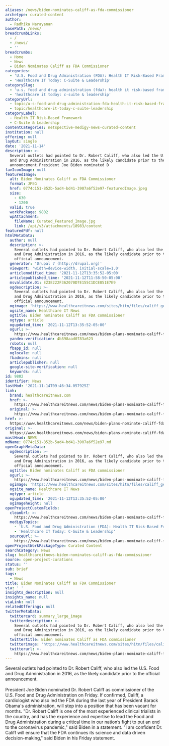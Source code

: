 ```yaml
---
aliases: /news/biden-nominates-califf-as-fda-commissioner
archetype: curated-content
author:
  - Radhika Narayanan
basePath: /news/
breadcrumbLinks:
  - /
  - /news/
  - ''
breadcrumbs:
  - Home
  - News
  - Biden Nominates Califf as FDA Commissioner
categories:
  - 'U.S. Food and Drug Administration (FDA): Health IT Risk-Based Framework'
  - 'Healthcare IT Today: C-Suite & Leadership'
categorySlug:
  - 'u.s. food and drug administration (fda): health it risk-based framework'
  - 'healthcare it today: c-suite & leadership'
categoryUrl:
  - topic/u-s-food-and-drug-administration-fda-health-it-risk-based-framework
  - topic/healthcare-it-today-c-suite-leadership
categoryLabel:
  - Health IT Risk-Based Framework
  - C-Suite & Leadership
contentCategories: netspective-medigy-news-curated-content
institution: null
offering: null
layOut: single
date: '2021-11-14'
description: >-
  Several outlets had pointed to Dr. Robert Califf, who also led the U.S. Food
  and Drug Administration in 2016, as the likely candidate prior to the official
  announcement.President Joe Biden nominated D
favIconImage: null
featuredImage:
  alt: Biden Nominates Califf as FDA Commissioner
  format: JPEG
  href: 0774c151-852b-5ad4-bd41-3907a6f52e97-featuredImage.jpeg
  size:
    - 630
    - 1200
  valid: true
  workPackage: 9802
  wpAttachment:
    fileName: Curated_Featured_Image.jpg
    link: /api/v3/attachments/18983/content
featuredPdf: null
htmlMetaData:
  author: null
  description: >-
    Several outlets had pointed to Dr. Robert Califf, who also led the U.S. Food
    and Drug Administration in 2016, as the likely candidate prior to the
    official announcement.
  generator: 'Drupal 7 (http://drupal.org)'
  viewport: 'width=device-width, initial-scale=1.0'
  articlemodified_time: '2021-11-12T13:35:52-05:00'
  articlepublished_time: '2021-11-12T11:58:50-05:00'
  msvalidate.01: E23E222F362070D7E155C1DCE851E7E9
  ogdescription: >-
    Several outlets had pointed to Dr. Robert Califf, who also led the U.S. Food
    and Drug Administration in 2016, as the likely candidate prior to the
    official announcement.
  ogimage: 'https://www.healthcareitnews.com/sites/hitn/files/califf_getty_1200.jpg'
  ogsite_name: Healthcare IT News
  ogtitle: Biden nominates Califf as FDA commissioner
  ogtype: article
  ogupdated_time: '2021-11-12T13:35:52-05:00'
  ogurl: >-
    https://www.healthcareitnews.com/news/biden-plans-nominate-califf-fda-commissioner-reports-say
  yandex-verification: 4b898aad0783a623
  robots: null
  fbapp_id: null
  oglocale: null
  fbadmins: null
  articlepublisher: null
  google-site-verification: null
  keywords: null
id: 9802
identifier: News
lastMod: '2021-11-14T09:46:34.057925Z'
link:
  brand: healthcareitnews.com
  href: >-
    https://www.healthcareitnews.com/news/biden-plans-nominate-califf-fda-commissioner-reports-say
  original: >-
    https://www.healthcareitnews.com/news/biden-plans-nominate-califf-fda-commissioner-reports-say
href: >-
  https://www.healthcareitnews.com/news/biden-plans-nominate-califf-fda-commissioner-reports-say
original: >-
  https://www.healthcareitnews.com/news/biden-plans-nominate-califf-fda-commissioner-reports-say
mastHead: NEWS
mdName: 0774c151-852b-5ad4-bd41-3907a6f52e97.md
openGraphMetaData:
  ogdescription: >-
    Several outlets had pointed to Dr. Robert Califf, who also led the U.S. Food
    and Drug Administration in 2016, as the likely candidate prior to the
    official announcement.
  ogtitle: Biden nominates Califf as FDA commissioner
  ogurl: >-
    https://www.healthcareitnews.com/news/biden-plans-nominate-califf-fda-commissioner-reports-say
  ogimage: 'https://www.healthcareitnews.com/sites/hitn/files/califf_getty_1200.jpg'
  ogsite_name: Healthcare IT News
  ogtype: article
  ogupdated_time: '2021-11-12T13:35:52-05:00'
  ogimageheight: null
openProjectCustomFields:
  cleanUrl: >-
    https://www.healthcareitnews.com/news/biden-plans-nominate-califf-fda-commissioner-reports-say
  medigyTopics:
    - 'U.S. Food and Drug Administration (FDA): Health IT Risk-Based Framework'
    - 'Healthcare IT Today: C-Suite & Leadership'
  sourceUrl: >-
    https://www.healthcareitnews.com/news/biden-plans-nominate-califf-fda-commissioner-reports-say
openProjectWorkPackageType: Curated Content
searchCategory: News
slug: healthcareitnews-biden-nominates-califf-as-fda-commissioner
source: open-project-curations
status: ''
sub: brief
tags:
  - News
title: Biden Nominates Califf as FDA Commissioner
via: ' '
insights_description: null
insights_name: null
viaLink: null
relatedOfferings: null
twitterMetaData:
  twittercard: summary_large_image
  twitterdescription: >-
    Several outlets had pointed to Dr. Robert Califf, who also led the U.S. Food
    and Drug Administration in 2016, as the likely candidate prior to the
    official announcement.
  twittertitle: Biden nominates Califf as FDA commissioner
  twitterimage: 'https://www.healthcareitnews.com/sites/hitn/files/califf_getty_1200.jpg'
  twitterurl: >-
    https://www.healthcareitnews.com/news/biden-plans-nominate-califf-fda-commissioner-reports-say
---
```

<p>Several outlets had pointed to Dr. Robert Califf, who also led the U.S. Food and Drug Administration in 2016, as the likely candidate prior to the official announcement.<br><br>President Joe Biden nominated Dr. Robert Califf as commissioner of the U.S. Food and Drug Administration on Friday.
If confirmed, Califf, a cardiologist who also led the FDA during the last year of President Barack Obama's administration, will step into a position that has been vacant for months.
"Dr. Robert Califf is one of the most experienced clinical trialists in the country, and has the experience and expertise to lead the Food and Drug Administration during a critical time in our nation’s fight to put an end to the coronavirus pandemic," said Biden in a statement.
"I am confident Dr. Califf will ensure that the FDA continues its science and data driven decision-making," said Biden in his Friday statement.</p>